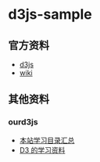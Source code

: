 # d3js-sample

## 官方资料

* [d3js](https://d3js.org/)
* [wiki](https://github.com/d3/d3/wiki/CN-Home)

## 其他资料

### ourd3js

* [本站学习目录汇总](http://www.ourd3js.com/wordpress/?p=2209)
* [D3 的学习资料](http://www.ourd3js.com/wordpress/?p=865)

